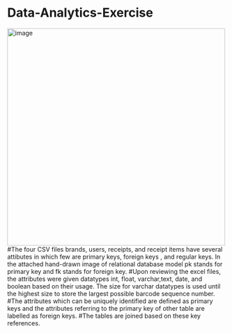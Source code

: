 # Data-Analytics-Exercise
<img width="500" alt="image" src="https://user-images.githubusercontent.com/42431689/219901625-88c53669-b22a-4a3c-89a8-799892ddd423.png">
#The four CSV files brands, users, receipts, and receipt items have several attibutes in which few are primary keys, foreign keys , and regular keys. In the attached hand-drawn image of relational database model pk stands for primary key and fk stands for foreign key.
#Upon reviewing the excel files, the attributes were given datatypes int, float, varchar,text, date, and boolean based on their usage. The size for varchar datatypes is used until the highest size to store the largest possible barcode sequence number. 
#The attributes which can be uniquely identified are defined as primary keys and the attributes referring to the primary key of other table are labelled as foreign keys.
#The tables are joined based on these key references.
